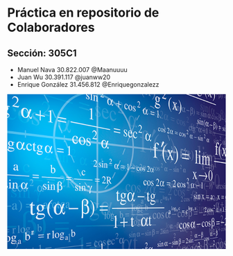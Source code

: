 # **Práctica en repositorio de Colaboradores**
## Sección: 305C1

* Manuel Nava 30.822.007 @Maanuuuu
* Juan Wu 30.391.117 @juanww20
* Enrique González 31.456.812 @Enriquegonzalezz
<p align="center">
<center><img src="calculo_numerico.png"></center>
</p>
